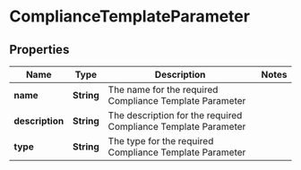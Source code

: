 

# ComplianceTemplateParameter


## Properties

| Name | Type | Description | Notes |
|------------ | ------------- | ------------- | -------------|
|**name** | **String** | The name for the required Compliance Template Parameter |  |
|**description** | **String** | The description for the required Compliance Template Parameter |  |
|**type** | **String** | The type for the required Compliance Template Parameter |  |



